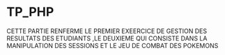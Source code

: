 # TP_PHP
CETTE PARTIE RENFERME LE PREMIER EXEERCICE DE GESTION DES RESULTATS DES ETUDIANTS ,LE DEUXIEME QUI CONSISTE DANS LA MANIPULATION DES SESSIONS ET LE JEU DE COMBAT DES POKEMONS
